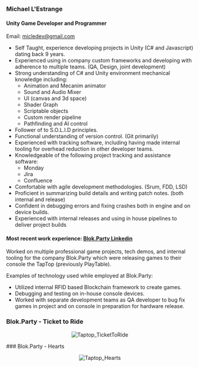 ### Michael L'Estrange
#### Unity Game Developer and Programmer
Email: micledev@gmail.com
- Self Taught, experience developing projects in Unity (C# and Javascript) dating back 9 years.
- Experienced using in company custom frameworks and developing with adherence to multiple teams. (QA, Design, joint development)
- Strong understanding of C# and Unity environment mechanical knowledge including:
  - Animation and Mecanim animator
  - Sound and Audio Mixer
  - UI (canvas and 3d space)
  - Shader Graph
  - Scriptable objects
  - Custom render pipeline
  - Pathfinding and AI control
- Follower of to S.O.L.I.D principles.
- Functional understanding of version control. (Git primarily)
- Experienced with tracking software, including having made internal tooling for overhead reduction in other developer teams.
- Knowledgeable of the following project tracking and assistance software:
  - Monday
  - Jira
  - Confluence
- Comfortable with agile development methodologies. (Srum, FDD, LSD)
- Proficient in summarizing build details and writing patch notes. (both internal and release)
- Confident in debugging errors and fixing crashes both in engine and on device builds.
- Experienced with internal releases and using in house pipelines to deliver project builds

#### Most recent work experience: [Blok.Party Linkedin](www.linkedin.com/company/blok-party)
Worked on multiple professional game projects, tech demos, and internal tooling for the company Blok.Party which were releasing games to their console the TapTop (previously PlayTable).

Examples of technology used while employed at Blok.Party:
- Utilized internal RFID based Blockchain framework to create games.
- Debugging and testing on in-house console devices.
- Worked with separate development teams as QA developer to bug fix games in project and on console in preparation for hardware release.

### Blok.Party - Ticket to Ride
<p align="center">
  <img src= "https://raw.githubusercontent.com/miclede/portfolio/gh-pages/assets/images/ttr_compression.gif" alt="Taptop_TicketToRide"/>
</p>
### Blok.Party - Hearts
<p align="center">
  <img src= "https://raw.githubusercontent.com/miclede/portfolio/gh-pages/assets/images/hearts_compressed.gif" alt="Taptop_Hearts"/>
</p>
